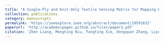 ```yaml
---
title: "A Single-Ply and Knit-Only Textile Sensing Matrix for Mapping Body Surface Pressure"
collection: publications
category: manuscripts
permalink: 'https://ieeexplore.ieee.org/abstract/document/10591632'
paperurl: 'http://academicpages.github.io/files/paper1.pdf'
citation: 'Zhen Liang, Mengting Niu, Fangting Xie, Dongquan Zhang, Liyun Dai and Xiaohui Cai, IEEE Sensors Journal, 2024.'
---
```

